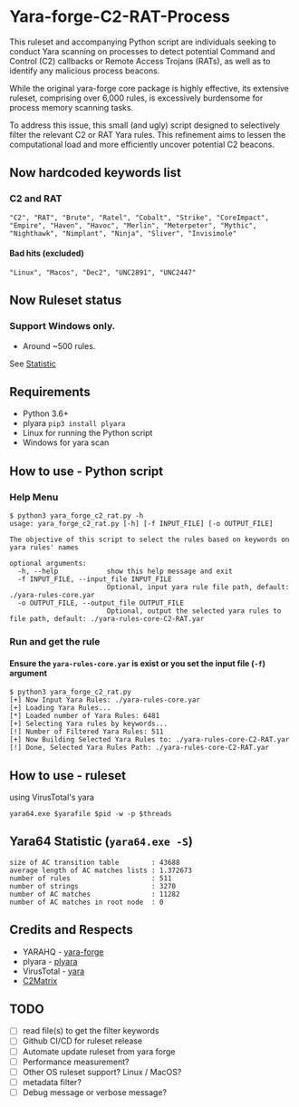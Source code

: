 # Yara-forge-C2-RAT-Process

This ruleset and accompanying Python script are individuals seeking to conduct Yara scanning on processes to detect potential Command and Control (C2) callbacks or Remote Access Trojans (RATs), as well as to identify any malicious process beacons.

While the original yara-forge core package is highly effective, its extensive ruleset, comprising over 6,000 rules, is excessively burdensome for process memory scanning tasks.

To address this issue, this small (and ugly) script designed to selectively filter the relevant C2 or RAT Yara rules. This refinement aims to lessen the computational load and more efficiently uncover potential C2 beacons.

## Now hardcoded keywords list
### C2 and RAT
```
"C2", "RAT", "Brute", "Ratel", "Cobalt", "Strike", "CoreImpact", "Empire", "Haven", "Havoc", "Merlin", "Meterpeter", "Mythic", "Nighthawk", "Nimplant", "Ninja", "Sliver", "Invisimole"
```
#### Bad hits (excluded)
```
"Linux", "Macos", "Dec2", "UNC2891", "UNC2447"
```

## Now Ruleset status
### Support Windows only.
- Around ~500 rules. 

See [Statistic](#Yara64-Statistic)

## Requirements
- Python 3.6+
- plyara `pip3 install plyara`
- Linux for running the Python script
- Windows for yara scan

## How to use - Python script
### Help Menu
```
$ python3 yara_forge_c2_rat.py -h
usage: yara_forge_c2_rat.py [-h] [-f INPUT_FILE] [-o OUTPUT_FILE]

The objective of this script to select the rules based on keywords on yara rules' names

optional arguments:
  -h, --help            show this help message and exit
  -f INPUT_FILE, --input_file INPUT_FILE
                        Optional, input yara rule file path, default: ./yara-rules-core.yar
  -o OUTPUT_FILE, --output_file OUTPUT_FILE
                        Optional, output the selected yara rules to file path, default: ./yara-rules-core-C2-RAT.yar
```

### Run and get the rule
#### Ensure the `yara-rules-core.yar` is exist or you set the input file (`-f`) argument
```
$ python3 yara_forge_c2_rat.py
[+] Now Input Yara Rules: ./yara-rules-core.yar
[+] Loading Yara Rules...
[*] Loaded number of Yara Rules: 6481
[+] Selecting Yara rules by keywords...
[!] Number of Filtered Yara Rules: 511
[+] Now Building Selected Yara Rules to: ./yara-rules-core-C2-RAT.yar
[!] Done, Selected Yara Rules Path: ./yara-rules-core-C2-RAT.yar
```

## How to use - ruleset
using VirusTotal's yara 

`yara64.exe $yarafile $pid -w -p $threads`

## Yara64 Statistic (`yara64.exe -S`)
```
size of AC transition table        : 43688
average length of AC matches lists : 1.372673
number of rules                    : 511
number of strings                  : 3270
number of AC matches               : 11282
number of AC matches in root node  : 0
```

## Credits and Respects
- YARAHQ - [yara-forge](https://github.com/YARAHQ/yara-forge)
- plyara - [plyara](https://github.com/plyara/plyara)
- VirusTotal - [yara](https://github.com/VirusTotal/yara)
- [C2Matrix](https://docs.google.com/spreadsheets/d/1b4mUxa6cDQuTV2BPC6aA-GR4zGZi0ooPYtBe4IgPsSc)

## TODO
- [ ] read file(s) to get the filter keywords
- [ ] Github CI/CD for ruleset release
- [ ] Automate update ruleset from yara forge
- [ ] Performance measurement?
- [ ] Other OS ruleset support? Linux / MacOS?
- [ ] metadata filter?
- [ ] Debug message or verbose message?